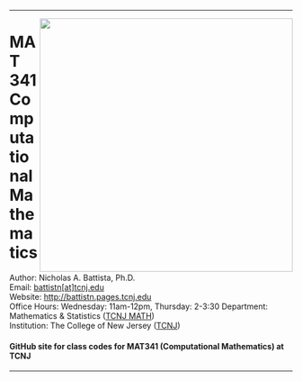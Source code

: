 <hr>  </hr>

<a href="https://github.com/nickabattista/MAT341"><img src="https://static.wixstatic.com/media/50968c_33c03cf3a123446aa7a5169cf66a8121~mv2.png/v1/fill/w_566,h_202,al_c,q_80,usm_0.66_1.00_0.01/50968c_33c03cf3a123446aa7a5169cf66a8121~mv2.webp" align="right" height="450" width="450" ></a>
<H1> MAT 341 Computational Mathematics </H1>

Author: Nicholas A. Battista, Ph.D. <br>
Email: <a href="mailto:battistn[at]tcnj.edu"> battistn[at]tcnj.edu </a> <br>
Website: <a href="http://battistn.pages.tcnj.edu"> http://battistn.pages.tcnj.edu </a> <br>
Office Hours: Wednesday: 11am-12pm, Thursday: 2-3:30
Department: Mathematics & Statistics (<a href="https://mathstat.tcnj.edu/">TCNJ MATH</a>) <br>
Institution: The College of New Jersey (<a href="https://tcnj.edu/">TCNJ</a>) <br> 

<H4> GitHub site for class codes for MAT341 (Computational Mathematics) at TCNJ </H4>


<hr>  </hr>

